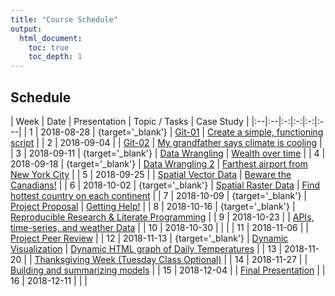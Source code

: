 ```yaml
---
title: "Course Schedule"
output:
  html_document:
    toc: true
    toc_depth: 1
---
```




## Schedule

| Week | Date | Presentation | Topic / Tasks  |  Case Study |
|:--|:--|:-:|:-:|:-:|:---|
|  1 |  2018-08-28 | [<i class='fas fa-desktop'>    </i>](presentations/PS_01_intro.html){target='_blank'} | [Git-01](./TK_01.html) | [Create a simple, functioning script](./CS_01.html) | 
|  2 |  2018-09-04 |  | [Git-02](./TK_02.html) | [My grandfather says climate is cooling](./CS_02.html) | 
|  3 |  2018-09-11 | [<i class='fas fa-desktop'>    </i>](presentations/03_DataWrangling.pdf){target='_blank'} | [Data Wrangling](./TK_03.html) | [Wealth over time](./CS_03.html) | 
|  4 |  2018-09-18 | [<i class='fas fa-desktop'>    </i>](presentations/PS_04_join.html){target='_blank'} | [Data Wrangling 2](./TK_04.html) | [Farthest airport from New York City](./CS_04.html) | 
|  5 |  2018-09-25 |  | [Spatial Vector Data](./TK_05.html) | [Beware the Canadians!](./CS_05.html) | 
|  6 |  2018-10-02 | [<i class='fas fa-desktop'>    </i>](presentations/PS_06_raster.html){target='_blank'} | [Spatial Raster Data](./TK_06.html) | [Find hottest country on each continent](./CS_06.html) | 
|  7 |  2018-10-09 | [<i class='fas fa-desktop'>    </i>](presentations/PS_07_help.html){target='_blank'} | [Project Proposal](./TK_07.html) | [Getting Help!](./CS_07.html) | 
|  8 |  2018-10-16 | [<i class='fas fa-desktop'>    </i>](presentations/PS_08_repro.html){target='_blank'} | [Reproducible Research & Literate Programming](./TK_08.html) | 
|  9 |  2018-10-23 |  | [APIs, time-series, and weather Data](./TK_09.html) | 
|  10 |  2018-10-30 |  |  | 
|  11 |  2018-11-06 |  | [Project Peer Review](./TK_11.html) | 
|  12 |  2018-11-13 | [<i class='fas fa-desktop'>    </i>](presentations/PS_12.html){target='_blank'} | [Dynamic Visualization](./TK_12.html) | [Dynamic HTML graph of Daily Temperatures](./CS_12.html) | 
|  13 |  2018-11-20 |  | [Thanksgiving Week (Tuesday Class Optional)](./TK_13.html) | 
|  14 |  2018-11-27 |  | [Building and summarizing models](./TK_14.html) | 
|  15 |  2018-12-04 |  | [Final Presentation](./TK_15.html) | 
|  16 |  2018-12-11 |  |  | 
